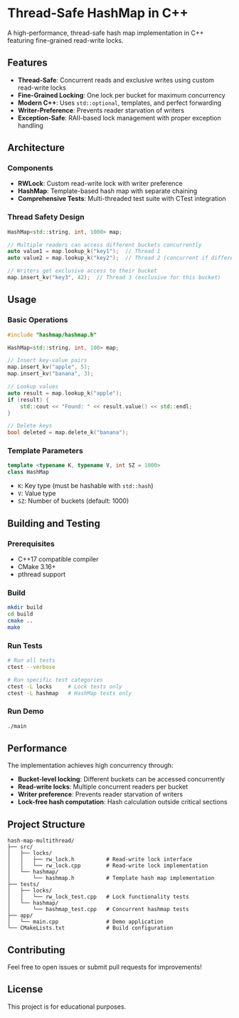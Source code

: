 # Thread-Safe HashMap in C++

A high-performance, thread-safe hash map implementation in C++ featuring fine-grained read-write locks.

## Features

- **Thread-Safe**: Concurrent reads and exclusive writes using custom read-write locks
- **Fine-Grained Locking**: One lock per bucket for maximum concurrency
- **Modern C++**: Uses `std::optional`, templates, and perfect forwarding
- **Writer-Preference**: Prevents reader starvation of writers
- **Exception-Safe**: RAII-based lock management with proper exception handling

## Architecture

### Components

- **RWLock**: Custom read-write lock with writer preference
- **HashMap**: Template-based hash map with separate chaining
- **Comprehensive Tests**: Multi-threaded test suite with CTest integration

### Thread Safety Design

```cpp
HashMap<std::string, int, 1000> map;

// Multiple readers can access different buckets concurrently
auto value1 = map.lookup_k("key1");  // Thread 1
auto value2 = map.lookup_k("key2");  // Thread 2 (concurrent if different buckets)

// Writers get exclusive access to their bucket
map.insert_kv("key3", 42);  // Thread 3 (exclusive for this bucket)
```

## Usage

### Basic Operations

```cpp
#include "hashmap/hashmap.h"

HashMap<std::string, int, 100> map;

// Insert key-value pairs
map.insert_kv("apple", 5);
map.insert_kv("banana", 3);

// Lookup values
auto result = map.lookup_k("apple");
if (result) {
    std::cout << "Found: " << result.value() << std::endl;
}

// Delete keys
bool deleted = map.delete_k("banana");
```

### Template Parameters

```cpp
template <typename K, typename V, int SZ = 1000>
class HashMap
```

- `K`: Key type (must be hashable with `std::hash`)
- `V`: Value type
- `SZ`: Number of buckets (default: 1000)

## Building and Testing

### Prerequisites

- C++17 compatible compiler
- CMake 3.16+
- pthread support

### Build

```bash
mkdir build
cd build
cmake ..
make
```

### Run Tests

```bash
# Run all tests
ctest --verbose

# Run specific test categories
ctest -L locks     # Lock tests only
ctest -L hashmap   # HashMap tests only
```

### Run Demo

```bash
./main
```

## Performance

The implementation achieves high concurrency through:

- **Bucket-level locking**: Different buckets can be accessed concurrently
- **Read-write locks**: Multiple concurrent readers per bucket
- **Writer preference**: Prevents reader starvation of writers
- **Lock-free hash computation**: Hash calculation outside critical sections

## Project Structure

```
hash-map-multithread/
├── src/
│   ├── locks/
│   │   ├── rw_lock.h          # Read-write lock interface
│   │   └── rw_lock.cpp        # Read-write lock implementation
│   └── hashmap/
│       └── hashmap.h          # Template hash map implementation
├── tests/
│   ├── locks/
│   │   └── rw_lock_test.cpp   # Lock functionality tests
│   └── hashmap/
│       └── hashmap_test.cpp   # Concurrent hashmap tests
├── app/
│   └── main.cpp               # Demo application
└── CMakeLists.txt             # Build configuration
```

## Contributing

Feel free to open issues or submit pull requests for improvements!

## License

This project is for educational purposes.